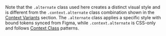 Note that the `.alternate` class used here creates a distinct visual style and is different from the `.context.alternate` class combination shown in the [Context Variants](#context-variants) section. The `.alternate` class applies a specific style with bound tokens synced from Figma, while `.context.alternate` is CSS-only and follows [Context Class]([[docsref:/core-concepts/context-class]]) patterns.

